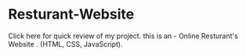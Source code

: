 # Resturant-Website


Click here for quick review of my project. this is an - Online Resturant's Website .
(HTML, CSS,  JavaScript).
